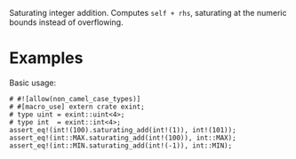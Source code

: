 Saturating integer addition. Computes `self + rhs`,
saturating at the numeric bounds instead of overflowing.

# Examples

Basic usage:

```
# #![allow(non_camel_case_types)]
# #[macro_use] extern crate exint;
# type uint = exint::uint<4>;
# type int  = exint::int<4>;
assert_eq!(int!(100).saturating_add(int!(1)), int!(101));
assert_eq!(int::MAX.saturating_add(int!(100)), int::MAX);
assert_eq!(int::MIN.saturating_add(int!(-1)), int::MIN);
```
